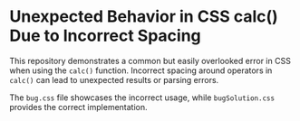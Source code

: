 # Unexpected Behavior in CSS calc() Due to Incorrect Spacing

This repository demonstrates a common but easily overlooked error in CSS when using the `calc()` function.  Incorrect spacing around operators in `calc()` can lead to unexpected results or parsing errors.

The `bug.css` file showcases the incorrect usage, while `bugSolution.css` provides the correct implementation.